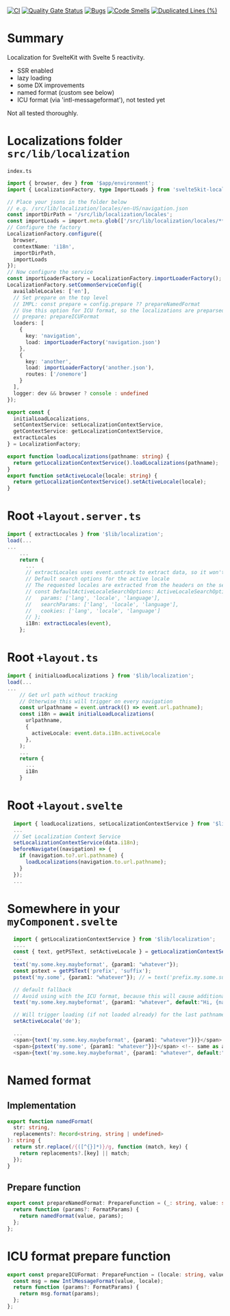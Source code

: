 [![CI](https://github.com/kt-public/svelte5kit-localization/actions/workflows/ci.yml/badge.svg?branch=main)](https://github.com/kt-public/svelte5kit-localization/actions/workflows/ci.yml)
[![Quality Gate Status](https://sonarcloud.io/api/project_badges/measure?project=kt-public_svelte5kit-localization&metric=alert_status)](https://sonarcloud.io/summary/new_code?id=kt-public_svelte5kit-localization)
[![Bugs](https://sonarcloud.io/api/project_badges/measure?project=kt-public_svelte5kit-localization&metric=bugs)](https://sonarcloud.io/summary/new_code?id=kt-public_svelte5kit-localization)
[![Code Smells](https://sonarcloud.io/api/project_badges/measure?project=kt-public_svelte5kit-localization&metric=code_smells)](https://sonarcloud.io/summary/new_code?id=kt-public_svelte5kit-localization)
[![Duplicated Lines (%)](https://sonarcloud.io/api/project_badges/measure?project=kt-public_svelte5kit-localization&metric=duplicated_lines_density)](https://sonarcloud.io/summary/new_code?id=kt-public_svelte5kit-localization)

# Summary

Localization for SvelteKit with Svelte 5 reactivity.

- SSR enabled
- lazy loading
- some DX improvements
- named format (custom see below)
- ICU format (via 'intl-messageformat'), not tested yet

Not all tested thoroughly.

# Localizations folder `src/lib/localization`

`index.ts`

```ts
import { browser, dev } from '$app/environment';
import { LocalizationFactory, type ImportLoads } from 'svelte5kit-localization';

// Place your jsons in the folder below
// e.g. /src/lib/localization/locales/en-US/navigation.json
const importDirPath = '/src/lib/localization/locales';
const importLoads = import.meta.glob(['/src/lib/localization/locales/**/*']) as ImportLoads;
// Configure the factory
LocalizationFactory.configure({
  browser,
  contextName: 'i18n',
  importDirPath,
  importLoads
});
// Now configure the service
const importLoaderFactory = LocalizationFactory.importLoaderFactory();
LocalizationFactory.setCommonServiceConfig({
  availableLocales: ['en'],
  // Set prepare on the top level
  // IMPL: const prepare = config.prepare ?? prepareNamedFormat
  // Use this option for ICU format, so the localizations are preparsed (see impl below)
  // prepare: prepareICUFormat
  loaders: [
    {
      key: 'navigation',
      load: importLoaderFactory('navigation.json')
    },
    {
      key: 'another',
      load: importLoaderFactory('another.json'),
      routes: ['/onemore']
    }
  ],
  logger: dev && browser ? console : undefined
});

export const {
  initialLoadLocalizations,
  setContextService: setLocalizationContextService,
  getContextService: getLocalizationContextService,
  extractLocales
} = LocalizationFactory;

export function loadLocalizations(pathname: string) {
  return getLocalizationContextService().loadLocalizations(pathname);
}
export function setActiveLocale(locale: string) {
  return getLocalizationContextService().setActiveLocale(locale);
}
```

# Root `+layout.server.ts`

```ts
import { extractLocales } from '$lib/localization';
load(...
...
    ...
    return {
      ...
      // extractLocales uses event.untrack to extract data, so it won't trigger reload
      // Default search options for the active locale
      // The requested locales are extracted from the headers on the server side or from navigator.languages on the client side
      // const DefaultActiveLocaleSearchOptions: ActiveLocaleSearchOptions = {
      //   params: ['lang', 'locale', 'language'],
      //   searchParams: ['lang', 'locale', 'language'],
      //   cookies: ['lang', 'locale', 'language']
      // };
      i18n: extractLocales(event),
    };
```

# Root `+layout.ts`

```ts
import { initialLoadLocalizations } from '$lib/localization';
load(...
...
    // Get url path without tracking
    // Otherwise this will trigger on every navigation
    const urlpathname = event.untrack(() => event.url.pathname);
    const i18n = await initialLoadLocalizations(
      urlpathname,
      {
        activeLocale: event.data.i18n.activeLocale
      },
    );
    ...
    return {
      ...
      i18n
    }
```

# Root `+layout.svelte`

```ts
  import { loadLocalizations, setLocalizationContextService } from '$lib/localization';
  ...
  // Set Localization Context Service
  setLocalizationContextService(data.i18n);
  beforeNavigate((navigation) => {
    if (navigation.to?.url.pathname) {
      loadLocalizations(navigation.to.url.pathname);
    }
  });
  ...
```

# Somewhere in your `myComponent.svelte`

```ts
  import { getLocalizationContextService } from '$lib/localization';
  ....
  const { text, getPSText, setActiveLocale } = getLocalizationContextService();
  ...
  text('my.some.key.maybeformat', {param1: "whatever"});
  const pstext = getPSText('prefix', 'suffix');
  pstext('my.some', {param1: "whatever"}); // = text('prefix.my.some.suffix')

  // default fallback
  // Avoid using with the ICU format, because this will cause additional parsing on the request
  text('my.some.key.maybeformat', {param1: "whatever", default:"Hi, {name}!"})

  // Will trigger loading (if not loaded already) for the last pathname, which was loaded
  setActiveLocale('de');

  ...
  <span>{text('my.some.key.maybeformat', {param1: "whatever"})}</span>
  <span>{pstext('my.some', {param1: "whatever"})}</span> <!-- same as above -->
  <span>{text('my.some.key.maybeformat', {param1: "whatever", default:"Hi, {name}!"})}</span>
```

# Named format

## Implementation

```ts
export function namedFormat(
  str: string,
  replacements?: Record<string, string | undefined>
): string {
  return str.replace(/{([^{}]*)}/g, function (match, key) {
    return replacements?.[key] || match;
  });
}
```

## Prepare function

```ts
export const prepareNamedFormat: PrepareFunction = (_: string, value: string) => {
  return function (params?: FormatParams) {
    return namedFormat(value, params);
  };
};
```

# ICU format prepare function

```ts
export const prepareICUFormat: PrepareFunction = (locale: string, value: string) => {
  const msg = new IntlMessageFormat(value, locale);
  return function (params?: FormatParams) {
    return msg.format(params);
  };
};
```
